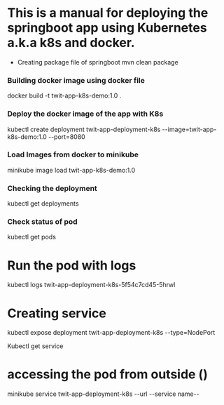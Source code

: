 
# This is a manual for deploying the springboot app using Kubernetes a.k.a k8s and docker. 

* Creating package file of springboot
mvn clean package

### Building docker image using docker file
docker build -t twit-app-k8s-demo:1.0 .
### Deploy the docker image of the app with K8s
kubectl create deployment twit-app-deployment-k8s --image=twit-app-k8s-demo:1.0 --port=8080

### Load Images from docker to minikube 
minikube image load twit-app-k8s-demo:1.0

### Checking the deployment 
kubectl get deployments

### Check status of pod
kubectl get pods

# Run the pod with logs
kubectl logs twit-app-deployment-k8s-5f54c7cd45-5hrwl

# Creating service 
kubectl expose deployment twit-app-deployment-k8s --type=NodePort

Kubectl get service

# accessing the pod from outside  (<service name>)
minikube service twit-app-deployment-k8s --url
--service name--



